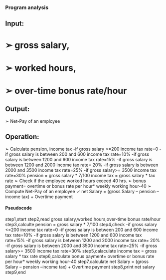 ### Program analysis
## Input:
# ➢ gross salary,
# ➢ worked hours,
# ➢ over-time bonus rate/hour

## Output:
➢ Net-Pay of an employee

## Operation:
➢ Calculate pension, income tax
  -if gross salary <=200 income tax rate=0
  -if gross salary is between 200 and 600 income tax rate=10%
  -if gross salary is between 1200 and 600 income tax rate=15%
  -if gross salary is between 1200 and 2000 income tax rate= 20%
  -if gross salary is between 2000 and 3500 income tax rate=25%
  -if gross salary>= 3500 income tax rate=30%
pension = gross salary * 7/100
income tax = gross salary * tax rate
➢ Check if the employee worked hours
exceed 40 hrs.
➢ bonus payment= overtime or bonus rate per hour* weekly working hour-40
➢ Compute Net-Pay of an employee
✓ net Salary = (gross Salary – pension –
income tax) + Overtime payment

   #### Pseudocode
step1,start
step2,read gross salary,worked hours,over-time bonus rate/hour
step3,calculte pension = gross salary * 7/100 
step4,check
  -if gross salary <=200 income tax rate=0
  -if gross salary is between 200 and 600 income tax rate=10%
  -if gross salary is between 1200 and 600 income tax rate=15%
  -if gross salary is between 1200 and 2000 income tax rate= 20%
  -if gross salary is between 2000 and 3500 income tax rate=25%
  -if gross salary>= 3500 income tax rate=30%
step5,calaculate income tax = gross salary * tax rate
step6,calculate bonus payment= overtime or bonus rate per hour* weekly working hour-40
step7,calculate net Salary = (gross Salary – pension –income tax) + Overtime payment
step8,print net salary
step9,end
